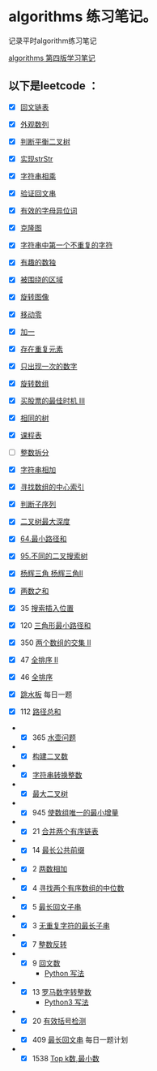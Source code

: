 algorithms 练习笔记。
=====

记录平时algorithm练习笔记

[algorithms 第四版学习笔记](src/algorithms)



以下是leetcode ：
---

- [x] [回文链表](src/IsPalindromeTree.md)

- [x] [外观数列](src/leetcode/CountAndSay.md)

- [x] [判断平衡二叉树](src/leetcode/IsBalanced.md)

- [x] [实现strStr](src/leetcode/StrStr.md)

- [x] [字符串相乘](src/leetcode/Multiply.md)

- [x] [验证回文串](src/leetcode/IsPalindrome.md)

- [x] [有效的字母异位词](src/leetcode/IsAnagram.md)

- [x] [克隆图](src/leetcode/CloneGraph.md)

- [x] [字符串中第一个不重复的字符](src/leetcode/FirstUniqChar.md)

- [x] [有趣的数独](src/leetcode/IsValidSudoku.md)

- [x] [被围绕的区域](src/leetcode/Solve.md)

- [x] [旋转图像](src/leetcode/RotateMatrix.md)

- [x] [移动零](src/leetcode/MoveZeroes.md)

- [x] [加一](PlusOne.md)

- [x] [存在重复元素](src/leetcode/ContainsDuplicate.md)

- [x] [只出现一次的数字](src/leetcode/SingleNumber.md)

- [x] [旋转数组](src/leetcode/Rotate.md)
- [x] [买股票的最佳时机 Ⅲ](src/leetcode/MaxProfit.md)
- [x] [相同的树](src/leetcode/IsSameTree.md)

- [x]  [课程表](src/leetcode/CanFinish.md)

- [ ] [整数拆分](src/leetcode/IntegerBreak.md)

- [x] [字符串相加](src/leetcode/AddString.md)

- [x] [寻找数组的中心索引](src/leetcode/PivotIndex.md)

- [x] [判断子序列](src/leetcode/IsSubsequence.md)

- [x] [二叉树最大深度](src/leetcode/MaxDepth.md)

- [x] [64.最小路径和](src/leetcode/MinPathSum.md)

- [x] [95.不同的二叉搜索树](src/leetcode/GenerateTrees.md)

- [x] [杨辉三角 ](src/leetcode/Generate.md) [杨辉三角Ⅱ](src/leetcode/GetRow.md)

- [x] [两数之和](src/leetcode/TwoSum.md)

- [x] 35 [搜索插入位置](src/leetcode/SearchInsert.md)

- [x] 120 [三角形最小路径和](src/leetcode/MininumTotal.md)

- [x] 350 [两个数组的交集 Ⅱ](src/leetcode/Intersect.md)

- [x] 47 [全排序 Ⅱ](src/leetcode/PermuteUnique.md)

- [x] 46 [全排序](src/leetcode/Permute.md)

- [x] [跳水板](src/leetcode/DivingBoard.md)  每日一题

- [x]  112 [路径总和](src/leetcode/HasPathSum.md)

* - [x] 365 [水壶问题](src/leetcode/CanMeasureWater.java) 
* - [x] [构建二叉数](src/leetcode/reConstructBinaryTree.md)
* - [x] [字符串转换整数](src/leetcode/MyAtoi.MD)
* - [x]  [最大二叉树](src/leetcode/ConstructMaximumBinaryTree.md)
* - [x] 945 [使数组唯一的最小增量](src/leetcode/MinIncrementForUnique.md)
* - [x]  21 [合并两个有序链表](src/leetcode/Twenty_one.md)
* - [x] 14 [最长公共前缀](src/leetcode/Fourteen.md)
* - [x] 2 [两数相加](/src/leetcode/QuestionTwo.java)
* - [x]  4 [寻找两个有序数组的中位数](/src/leetcode/Four.java)
* - [x] 5 [最长回文子串](/src/leetcode/Fives.md)
* - [x] 3 [无重复字符的最长子串](/src/leetcode/Three.java)
* - [x] 7 [整数反转](/src/leetcode/seven.java)
* - [x] 9 [回文数](/src/leetcode/Nine.java) 
      * [Python 写法](/src/leetcode/Nine.md)
* - [x] 13 [罗马数字转整数](/src/leetcode/Thirteen.java)
       * [Python3 写法](src/leetcode/Thirteen.md)
* - [x] 20 [有效括号检测](src/leetcode/Twenty.java)
* - [x] 409 [最长回文串](src/leetcode/LongestPalindrome.java) 每日一题计划
* - [x] 1538 [Top k数,最小数](src/leetcode/GetLeastNumbers.java)